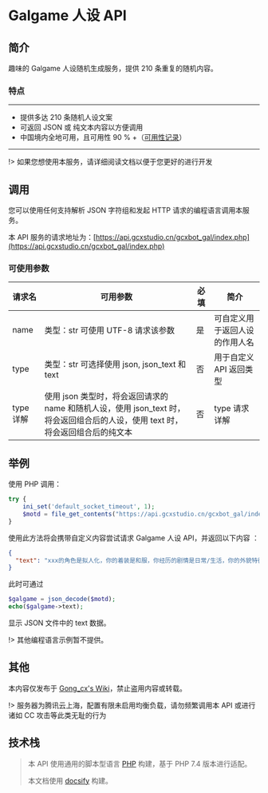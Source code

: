# Galgame 人设 API

## 简介

趣味的 Galgame 人设随机生成服务，提供 210 条重复的随机内容。

### 特点

---

- 提供多达 210 条随机人设文案
- 可返回 JSON 或 纯文本内容以方便调用
- 中国境内全地可用，且可用性 90 % +（[可用性记录](https://status.gcxstudio.cn)）

---

!> 如果您想使用本服务，请详细阅读文档以便于您更好的进行开发

## 调用

您可以使用任何支持解析 JSON 字符组和发起 HTTP 请求的编程语言调用本服务。

本 API 服务的请求地址为：[https://api.gcxstudio.cn/gcxbot_gal/index.php](https://api.gcxstudio.cn/gcxbot_gal/index.php)

### 可使用参数

| 请求名    | 可用参数                                                                                                                        | 必填 | 简介                           |
| --------- | ------------------------------------------------------------------------------------------------------------------------------- | ---- | ------------------------------ |
| name      | 类型：str 可使用 UTF-8 请求该参数                                                                                               | 是   | 可自定义用于返回人设的作用人名 |
| type      | 类型：str 可选择使用 json, json_text 和 text                                                                                    | 否   | 用于自定义 API 返回类型        |
| type 详解 | 使用 json 类型时，将会返回请求的 name 和随机人设，使用 json_text 时，将会返回组合后的人设，使用 text 时，将会返回组合后的纯文本 | 否   | type 请求详解                  |

## 举例

使用 PHP 调用：

```php
try {
    ini_set('default_socket_timeout', 1);
    $motd = file_get_contents("https://api.gcxstudio.cn/gcxbot_gal/index.php?name=xxx&type=json_text");
}
```

使用此方法将会携带自定义内容尝试请求 Galgame 人设 API，并返回以下内容 ：

```json
{
  "text": "xxx的角色是拟人化，你的着装是和服，你经历的剧情是日常/生活，你的外貌特征是阴毛/腋毛，你最喜欢的道具是眼镜，你最喜欢的玩法是轮奸，颜射和潮吹"
}
```

此时可通过

```php
$galgame = json_decode($motd);
echo($galgame->text);
```

显示 JSON 文件中的 text 数据。

!> 其他编程语言示例暂不提供。

## 其他

本内容仅发布于 [Gong_cx's Wiki](https://docs.gcxstudio.cn)，禁止盗用内容或转载。

!> 服务器为腾讯云上海，配置有限未启用均衡负载，请勿频繁调用本 API 或进行诸如 CC 攻击等此类无耻的行为

## 技术栈

> 本 API 使用通用的脚本型语言 [PHP](https://www.php.net/) 构建，基于 PHP 7.4 版本进行适配。
>
> 本文档使用 [docsify](https://docsify.js.org/) 构建。
